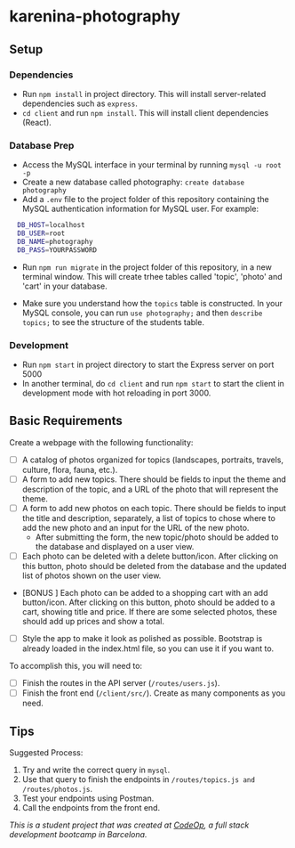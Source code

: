 # karenina-photography

## Setup

### Dependencies

- Run `npm install` in project directory. This will install server-related dependencies such as `express`.
- `cd client` and run `npm install`. This will install client dependencies (React).

### Database Prep

- Access the MySQL interface in your terminal by running `mysql -u root -p`
- Create a new database called photography: `create database photography`
- Add a `.env` file to the project folder of this repository containing the MySQL authentication information for MySQL user. For example:

```bash
  DB_HOST=localhost
  DB_USER=root
  DB_NAME=photography
  DB_PASS=YOURPASSWORD
```

- Run `npm run migrate` in the project folder of this repository, in a new terminal window. This will create trhee tables called 'topic', 'photo' and 'cart' in your database.

- Make sure you understand how the `topics` table is constructed. In your MySQL console, you can run `use photography;` and then `describe topics;` to see the structure of the students table.

### Development

- Run `npm start` in project directory to start the Express server on port 5000
- In another terminal, do `cd client` and run `npm start` to start the client in development mode with hot reloading in port 3000.

## Basic Requirements

Create a webpage with the following functionality:

- [ ] A catalog of photos organized for topics (landscapes, portraits, travels, culture, flora, fauna, etc.).
- [ ] A form to add new topics. There should be fields to input the theme and description of the topic, and a URL of the photo that will represent the theme.
- [ ] A form to add new photos on each topic. There should be fields to input the title and description, separately, a list of topics to chose where to add the new photo and an input for the URL of the new photo.
  - After submitting the form, the new topic/photo should be added to the database and displayed on a user view.
- [ ] Each photo can be deleted with a delete button/icon. After clicking on this button, photo should be deleted from the database and the updated list of photos shown on the user view.
- [BONUS ] Each photo can be added to a shopping cart with an add button/icon. After clicking on this button, photo should be added to a cart, showing title and price.
  If there are some selected photos, these should add up prices and show a total.
- [ ] Style the app to make it look as polished as possible. Bootstrap is already loaded in the index.html file, so you can use it if you want to.

To accomplish this, you will need to:

- [ ] Finish the routes in the API server (`/routes/users.js`).
- [ ] Finish the front end (`/client/src/`). Create as many components as you need.

## Tips

Suggested Process:

1. Try and write the correct query in `mysql`.
1. Use that query to finish the endpoints in `/routes/topics.js and /routes/photos.js`.
1. Test your endpoints using Postman.
1. Call the endpoints from the front end.

_This is a student project that was created at [CodeOp](http://codeop.tech), a full stack development bootcamp in Barcelona._
